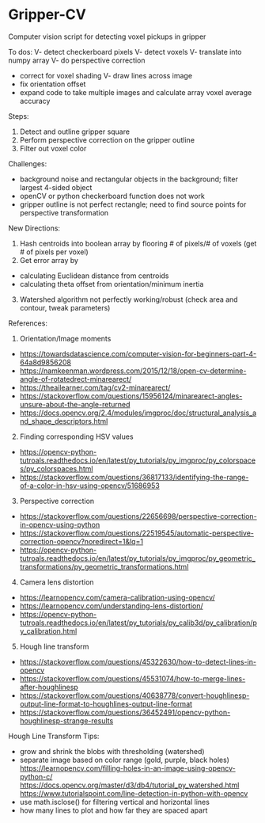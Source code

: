 # Gripper-CV
Computer vision script for detecting voxel pickups in gripper

To dos:
V- detect checkerboard pixels
V- detect voxels
V- translate into numpy array
V- do perspective correction
- correct for voxel shading
V- draw lines across image
- fix orientation offset
- expand code to take multiple images and calculate array voxel average accuracy

Steps:
1. Detect and outline gripper square
2. Perform perspective correction on the gripper outline
3. Filter out voxel color

Challenges:
- background noise and rectangular objects in the background; filter largest 4-sided object
- openCV or python checkerboard function does not work
- gripper outline is not perfect rectangle; need to find source points for perspective transformation

New Directions:
1. Hash centroids into boolean array by flooring # of pixels/# of voxels (get # of pixels per voxel)
2. Get error array by
- calculating Euclidean distance from centroids
- calculating theta offset from orientation/minimum inertia
3. Watershed algorithm not perfectly working/robust (check area and contour, tweak parameters)

References:
1. Orientation/Image moments
- https://towardsdatascience.com/computer-vision-for-beginners-part-4-64a8d9856208
- https://namkeenman.wordpress.com/2015/12/18/open-cv-determine-angle-of-rotatedrect-minarearect/
- https://theailearner.com/tag/cv2-minarearect/
- https://stackoverflow.com/questions/15956124/minarearect-angles-unsure-about-the-angle-returned
- https://docs.opencv.org/2.4/modules/imgproc/doc/structural_analysis_and_shape_descriptors.html
2. Finding corresponding HSV values
- https://opencv-python-tutroals.readthedocs.io/en/latest/py_tutorials/py_imgproc/py_colorspaces/py_colorspaces.html
- https://stackoverflow.com/questions/36817133/identifying-the-range-of-a-color-in-hsv-using-opencv/51686953
3. Perspective correction
- https://stackoverflow.com/questions/22656698/perspective-correction-in-opencv-using-python 
- https://stackoverflow.com/questions/22519545/automatic-perspective-correction-opencv?noredirect=1&lq=1 
- https://opencv-python-tutroals.readthedocs.io/en/latest/py_tutorials/py_imgproc/py_geometric_transformations/py_geometric_transformations.html
4. Camera lens distortion
- https://learnopencv.com/camera-calibration-using-opencv/
- https://learnopencv.com/understanding-lens-distortion/ 
- https://opencv-python-tutroals.readthedocs.io/en/latest/py_tutorials/py_calib3d/py_calibration/py_calibration.html
5. Hough line transform
- https://stackoverflow.com/questions/45322630/how-to-detect-lines-in-opencv
- https://stackoverflow.com/questions/45531074/how-to-merge-lines-after-houghlinesp
- https://stackoverflow.com/questions/40638778/convert-houghlinesp-output-line-format-to-houghlines-output-line-format
- https://stackoverflow.com/questions/36452491/opencv-python-houghlinesp-strange-results

Hough Line Transform Tips:
- grow and shrink the blobs with thresholding (watershed)
- separate image based on color range (gold, purple, black holes)
https://learnopencv.com/filling-holes-in-an-image-using-opencv-python-c/
https://docs.opencv.org/master/d3/db4/tutorial_py_watershed.html
https://www.tutorialspoint.com/line-detection-in-python-with-opencv
- use math.isclose() for filtering vertical and horizontal lines
- how many lines to plot and how far they are spaced apart